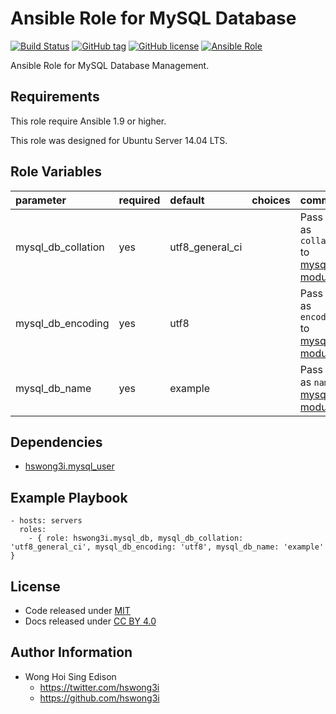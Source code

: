 Ansible Role for MySQL Database
===============================

[![Build Status](https://travis-ci.org/pantarei/ansible-role-mysql-db.svg?branch=master)](https://travis-ci.org/pantarei/ansible-role-mysql-db)
 [![GitHub tag](https://img.shields.io/github/tag/pantarei/ansible-role-mysql-db.svg)](https://github.com/pantarei/ansible-role-mysql-db)
 [![GitHub license](https://img.shields.io/github/license/pantarei/ansible-role-mysql-db.svg)](https://github.com/pantarei/ansible-role-mysql-db/blob/master/LICENSE)
 [![Ansible Role](https://img.shields.io/ansible/role/5978.svg)](https://galaxy.ansible.com/detail#/role/5978)

Ansible Role for MySQL Database Management.

Requirements
------------

This role require Ansible 1.9 or higher.

This role was designed for Ubuntu Server 14.04 LTS.

Role Variables
--------------

<table>
<colgroup>
<col width="20%" />
<col width="20%" />
<col width="20%" />
<col width="20%" />
<col width="20%" />
</colgroup>
<thead>
<tr class="header">
<th align="left">parameter</th>
<th align="left">required</th>
<th align="left">default</th>
<th align="left">choices</th>
<th align="left">comments</th>
</tr>
</thead>
<tbody>
<tr class="odd">
<td align="left">mysql_db_collation</td>
<td align="left">yes</td>
<td align="left">utf8_general_ci</td>
<td align="left"></td>
<td align="left">Pass value as <code>collation</code> to <a href="http://docs.ansible.com/ansible/mysql_db_module.html">mysql_db module</a>.</td>
</tr>
<tr class="even">
<td align="left">mysql_db_encoding</td>
<td align="left">yes</td>
<td align="left">utf8</td>
<td align="left"></td>
<td align="left">Pass value as <code>encoding</code> to <a href="http://docs.ansible.com/ansible/mysql_db_module.html">mysql_db module</a>.</td>
</tr>
<tr class="odd">
<td align="left">mysql_db_name</td>
<td align="left">yes</td>
<td align="left">example</td>
<td align="left"></td>
<td align="left">Pass value as <code>name</code> to <a href="http://docs.ansible.com/ansible/mysql_db_module.html">mysql_db module</a>.</td>
</tr>
</tbody>
</table>

Dependencies
------------

-   [hswong3i.mysql\_user](https://galaxy.ansible.com/detail#/role/5977)

Example Playbook
----------------

    - hosts: servers
      roles:
        - { role: hswong3i.mysql_db, mysql_db_collation: 'utf8_general_ci', mysql_db_encoding: 'utf8', mysql_db_name: 'example' }

License
-------

-   Code released under [MIT](https://github.com/hswong3i/ansible-role-mysql-db/blob/master/LICENSE)
-   Docs released under [CC BY 4.0](http://creativecommons.org/licenses/by/4.0/)

Author Information
------------------

-   Wong Hoi Sing Edison
    -   <https://twitter.com/hswong3i>
    -   <https://github.com/hswong3i>


